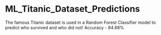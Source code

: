 # ML_Titanic_Dataset_Predictions
The famous Titanic dataset is used in a Random Forest Classifier model to predict who survived and who did not! 
Accuracy - 84.68%
